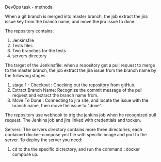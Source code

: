 DevOps task - methoda 

When a git branch is merged into master branch, the job extract the jira issue key from the branch name, and move the jira issue to done.

The repository contains:
1. Jenkinsfile
2. Tests files
3. Two branches for the tests
4. servers directory

The target of the Jenkinsfile:
  when a repository get a pull request to merge to the master branch, the job extract the jira issue from the branch name by the following stages:
  1.  stage 1 - Checkout : 
        Checking out the repository from gitHub.
  2. Extract Branch Name:
       Recognize the commit message of the pull request and extract the branch name from.
  3. Move To Done :
     Connecting to jira site, and locate the issue with the branch name, then move the issue to "done".

The repository use webhook to trig the jenkins job when he recognized pull request.
The Jenkins job and jira linked with credentials and tocken.


Servers:
The servers directory contains more three directories, each contained docker-compose.yml file with specific image and port to the server. To deploy the server you need:
  1. cd to the the specific dicrectory, and run the command : docker compose up.
     
